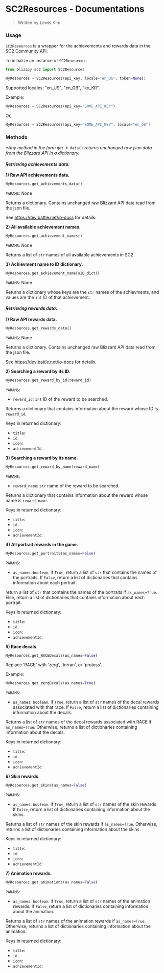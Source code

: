 # SC2Resources - Documentations
> Written by Lewis Kim

### Usage

``SC2Resources`` is a wrapper for the achievements and rewards data in the SC2 Community API.

To initialize an instance of ``SC2Resources``:

```python
from blizzpy.sc2 import SC2Resources

MyResources = SC2Resources(api_key, locale="en_US", token=None):
```

Supported locales: "en_US", "en_GB", "ko_KR".

Example:

```python
MyResources = SC2Resources(api_key="SOME_API_KEY")
```

Or,

```python
MyResources = SC2Resources(api_key="SOME_API_KEY", locale="en_GB")
```

### Methods

_*Any method in the form_ ``get_X_data()`` _returns unchanged raw json data from the Blizzard API in a dictionary._

#### _Retrieving achievements data:_

**1) Raw API achievements data.**

```python
MyResources.get_achievements_data()
```

``PARAMS``: None

Returns a dictionary. Contains unchanged raw Blizzard API data read from the json file.

See https://dev.battle.net/io-docs for details.

**2) All available achievement names.**

```python
MyResources.get_achievement_names()
```

``PARAMS``: None

Returns a list of ``str`` names of all available achievements in SC2.

**3) Achievment name to ID dictionary.**

```python
MyResources.get_achievement_nameToID_dict()
```

``PARAMS``: None

Returns a dictionary whose keys are the ``str`` names of the achievments, and values are the ``int`` ID of that achievement.

#### _Retrieving rewards data:_

**1) Raw API rewards data.**

```python
MyResources.get_rewards_data()
```

``PARAMS``: None

Returns a dictionary. Contains unchanged raw Blizzard API data read from the json file.

See https://dev.battle.net/io-docs for details.

**2) Searching a reward by its ID.**

```python
MyResources.get_reward_by_id(reward_id)
```

``PARAMS``:
- ``reward_id``: ``int`` ID of the reward to be searched.

Returns a dictionary that contains information about the reward whose ID is ``reward_id``.

Keys in returned dictionary:
- ``title``:
- ``id``:
- ``icon``:
- ``achievementId``:

**3) Searching a reward by its name.**

```python
MyResources.get_reward_by_name(reward_name)
```

``PARAMS``:
- ``reward_name``: ``str`` name of the reward to be searched.

Returns a dictionary that contains information about the reward whose name is ``reward_name``.

Keys in returned dictionary:
- ``title``:
- ``id``:
- ``icon``:
- ``achievementId``:

**4) All portrait rewards in the game.**

```python
MyResources.get_portraits(as_names=False)
```

``PARAMS``:
- ``as_names``: ``boolean``. If ``True``, return a list of ``str`` that contains the names of the portraits. If ``False``, return a list of dictionaries that contains information about each portrait.

return a list of ``str`` that contains the names of the portraits if ``as_names=True``. Else, return a list of dictionaries that contains information about each portrait.

Keys in returned dictionary:
- ``title``:
- ``id``:
- ``icon``:
- ``achievementId``:

**5) Race decals.**

```python
MyResources.get_RACEDecals(as_names=False)
```

Replace 'RACE' with 'zerg', 'terran', or 'protoss'.

Example:

```python
MyResources.get_zergDecals(as_names=True)
```

``PARAMS``:
- ``as_names``: ``boolean``. If ``True``, return a list of ``str`` names of the decal rewards associated with that race. If ``False``, return a list of dictionaries containing information about the decals.

Returns a list of ``str`` names of the decal rewards associated with RACE if ``as_names=True``. Otherwise, returns a list of dictionaries containing information about the decals.

Keys in returned dictionary:
- ``title``:
- ``id``:
- ``icon``:
- ``achievementId``:

**6) Skin rewards.**

```python
MyResources.get_skins(as_names=False)
```

``PARAMS``:
- ``as_names``: ``boolean``. If ``True``, return a list of ``str`` names of the skin rewards. If ``False``, return a list of dictionaries containing information about the skins.

Returns a list of ``str`` names of the skin rewards if ``as_names=True``. Otherwise, returns a list of dictionaries containing information about the skins.

Keys in returned dictionary:
- ``title``:
- ``id``:
- ``icon``:
- ``achievementId``:

**7) Animation rewards.**

```python
MyResources.get_animations(as_names=False)
```

``PARAMS``:
- ``as_names``: ``boolean``. If ``True``, return a list of ``str`` names of the animation rewards. If ``False``, return a list of dictionaries containing information about the animation.

Returns a list of ``str`` names of the animation rewards if ``as_names=True``. Otherwise, returns a list of dictionaries containing information about the animation.

Keys in returned dictionary:
- ``title``:
- ``id``:
- ``icon``:
- ``achievementId``:

